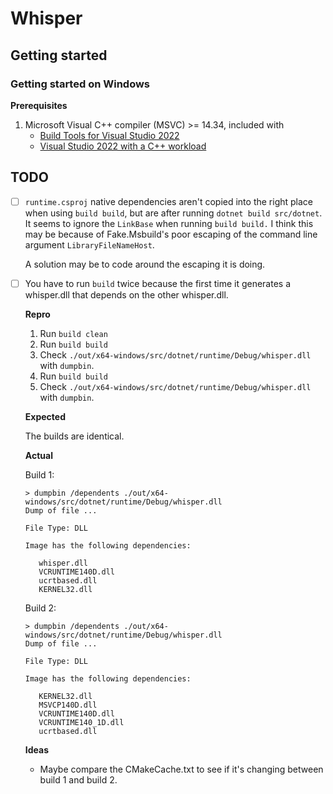 # Whisper

## Getting started

### Getting started on Windows

**Prerequisites**

1. Microsoft Visual C++ compiler (MSVC) >= 14.34, included with
   - [Build Tools for Visual Studio 2022](https://visualstudio.microsoft.com/downloads/#build-tools-for-visual-studio-2022)
   - [Visual Studio 2022 with a C++ workload](https://learn.microsoft.com/en-us/cpp/build/vscpp-step-0-installation?view=msvc-170)

## TODO
- [ ] `runtime.csproj` native dependencies aren't copied into the right place when using `build build`, but are after running `dotnet build src/dotnet`.
   It seems to ignore the `LinkBase` when running `build build.` I think this may be because of Fake.Msbuild's poor escaping of the command line argument `LibraryFileNameHost`.

   A solution may be to code around the escaping it is doing.

- [ ] You have to run `build` twice because the first time it generates a whisper.dll that depends on the other whisper.dll.

   **Repro**
   1. Run `build clean`
   1. Run `build build`
   1. Check `./out/x64-windows/src/dotnet/runtime/Debug/whisper.dll` with `dumpbin`.
   1. Run `build build`
   1. Check `./out/x64-windows/src/dotnet/runtime/Debug/whisper.dll` with `dumpbin`.

   **Expected**

   The builds are identical.

   **Actual**

   Build 1:
   ```
   > dumpbin /dependents ./out/x64-windows/src/dotnet/runtime/Debug/whisper.dll
   Dump of file ...

   File Type: DLL

   Image has the following dependencies:

      whisper.dll
      VCRUNTIME140D.dll
      ucrtbased.dll
      KERNEL32.dll
   ```

   Build 2:
   ```
   > dumpbin /dependents ./out/x64-windows/src/dotnet/runtime/Debug/whisper.dll
   Dump of file ...

   File Type: DLL

   Image has the following dependencies:

      KERNEL32.dll
      MSVCP140D.dll
      VCRUNTIME140D.dll
      VCRUNTIME140_1D.dll
      ucrtbased.dll
   ```

   **Ideas**

   - Maybe compare the CMakeCache.txt to see if it's changing between build 1 and build 2.